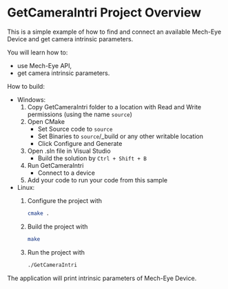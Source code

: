 # GetCameraIntri Project Overview

This is a simple example of how to find and connect an available Mech-Eye Device
and get camera intrinsic parameters.

You will learn how to:

* use Mech-Eye API,
* get camera intrinsic parameters.

How to build:

* Windows:
  1. Copy GetCameraIntri folder to a location with Read and
   Write permissions (using the name `source`)
  2. Open CMake
        * Set Source code to `source`
        * Set Binaries to `source`/_build or any other writable location
        * Click Configure and Generate
  3. Open .sln file in Visual Studio
        * Build the solution by `Ctrl + Shift + B`
  4. Run GetCameraIntri
        * Connect to a device
  5. Add your code to run your code from this sample
* Linux:
  1. Configure the project with

      ```bash
      cmake .
      ```

  2. Build the project with

      ```bash
      make
      ```

  3. Run the project with

      ```bash
      ./GetCameraIntri
      ```

The application will print intrinsic parameters of Mech-Eye Device.
